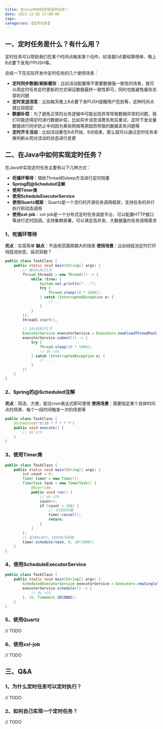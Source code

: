```yaml
---
title: 在Java中如何实现定时任务？
date: 2023-12-02 17:08:09
tags:
categories: [定时任务]
---
```


## 一、定时任务是什么？有什么用？
定时任务可以帮助我们在某个时间点触发某个动作，如凌晨0点要结算榜单、晚上8点要下发用户PUSH等。

总结一下在实际开发中定时任务的几个使用场景：
* **定时同步数据/刷新缓存**：比如活动配置等不需要数据强一致性的场景，就可以用定时任务定时更新的方式保证数据最终一致性即可，同时也能避免缓存击穿的问题
* **定时发送消息**：比如每天晚上8点要下发PUSH提醒用户签到等，这种时间点就比较固定
* **数据补偿**：为了避免正常的业务逻辑中可能出现异常导致数据异常的问题，我们可能还得定时进行数据补偿，比如异步消息消费失败后重试、定时下发全量数据进行同步防止中间因为某些网络等原因而导致的数据丢失问题等
* **定时开关活动**：比如活动要在8点开始、9点结束，那么就可以通过定时任务来做判断从而对活动的状态进行变更

## 二、在Java中如何实现定时任务？
在Java中实现定时任务主要有以下几种方式：
* **死循环等待**：借助Thread的sleep方法进行定时阻塞
* **Spring的@Scheduled注解**
* **使用Timer类**
* **使用ScheduleExecutorService**
* **使用Quartz框架**：Quartz是一个流行的开源任务调用框架，支持任务的并行执行和动态调用
* **使用xxl-job**：xxl-job是一个分布式定时任务调度平台，可以配置HTTP接口等进行定时回调。支持集群部署，可以满足高并发、大数据量的任务调用需求

### 1、死循环等待
**优点**：实现简单
**缺点**：不适用范围周期大的场景
**使用场景**：比如线程池定时打印线程池状态、延迟双删？
```java
public class TaskClass {
    public static void main(String[] args) {
        // 每10s执行1次
        Thread thread1 = new Thread(() -> {
            while (true) {
                System.out.println("...");
                try {
                    Thread.sleep(10 * 1000);
                } catch (InterruptedException e) {
                    // ...
                }
            }
        });
        thread1.start();
        
        // 10s后执行1次
        ExecutorService executorService = Executors.newFixedThreadPool(1);
        executorService.submit(() -> {
            try {
                Thread.sleep(10 * 1000);
                // do sth
            } catch (InterruptedException e) {
                // ...
            }
        })
    }
}
```

### 2、Spring的@Scheduled注解
**优点**：简洁、方便，配合cron表达式即可使用
**使用场景**：需要指定某个具体时间点的场景、每个一段时间触发一次的场景等
```java
public class TaskClass {
    @Scheduled("0/10 * * * * ?")
    public void execute() {
        // do sth
    }
}
```

### 3、使用Timer类
```java
public class TaskClass {
    public static void main(String[] args) {
        int count = 0;
        Timer timer = new Timer();
        TimerTask task = new TimerTask() {
            @Override
            public void run() {
                // do sth
                count++;
                if (count > 100) {
                    // 关闭定时器
                    timer.cancel();
                    return;
                }
            }
        };
        // 延迟0s执行，10秒执行间隔
        timer.schedule(task, 0, 10*1000);
    }
}
```

### 4、使用ScheduleExecutorService
```java
public class TaskClass {
    public static void main(String[] args) {
        ScheduledExecutorService executorService = Executors.newSingleThreadScheduledExecutor();
        executorService.schedule(() -> {
            // do sth
        }, 10, TimeUnit.SECONDS);
    }
}
```

### 5、使用Quartz
// TODO

### 6、使用xxl-job
// TODO

## 三、Q&A
### 1、为什么定时任务可以定时执行？
// TODO

### 2、如何自己实现一个定时任务？
// TODO